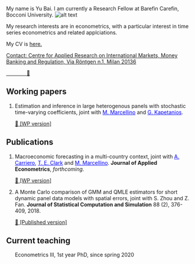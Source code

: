 My name is Yu Bai. I am currently a Research Fellow at Barefin Carefin, Bocconi University. ![alt text](1T7A1379.jpg)

My research interests are in econometrics, with a particular interest in time series econometrics and related applciations.

My CV is <a href="CV_Yu_Bai.pdf"> here. 

Contact: Centre for Applied Research on International Markets, Money Banking and Regulation, Via Röntgen n.1, Milan 20136 
         
&nbsp;   &nbsp;   &nbsp;   &nbsp;   &nbsp;   &nbsp;    &nbsp;   <a href="mailto:yu.bai@unibocconi.it"> :e-mail:</a>

## Working papers
      
1.  Estimation and inference in large heterogenous panels with stochastic time-varying coefficients, joint with <a href="https://didattica.unibocconi.eu/mypage/index.php?IdUte=49257&cognome=MARCELLINO&nome=MASSIMILIANO&urlBackMy=" style="color: blue"> M. Marcellino</a> and <a href="https://www.kcl.ac.uk/people/george-kapetanios" style="color: blue"> G. Kapetanios</a>.

      <a href="papers/BKM_V2.pdf"> :arrow_down_small: [WP version] </a> 

## Publications

1.  Macroeconomic forecasting in a multi-country context, joint with <a href="https://www.qmul.ac.uk/sef/staff/andreacarriero.html/" style="color: blue"> A. Carriero</a>, <a href="https://www.clevelandfed.org/our-research/economists/todd-e-clark.aspx" style="color: blue"> T. E. Clark</a> and <a href="https://didattica.unibocconi.eu/mypage/index.php?IdUte=49257&cognome=MARCELLINO&nome=MASSIMILIANO&urlBackMy=" style="color: blue"> M. Marcellino</a>.  **Journal of Applied Econometrics**, *forthcoming*.

      <a href="papers/wp2202.pdf"> :arrow_down_small: [WP version] </a>

      
2.  A Monte Carlo comparison of GMM and QMLE estimators for short dynamic panel data models with spatial errors, joint with S. Zhou and Z. Fan. **Journal of Statistical Computation and Simulation** 88 (2), 376-409, 2018.

      <a href="papers/2018-JSCS-SDPM.pdf"> :arrow_down_small: [Published version] </a>
   
## Current teaching

&nbsp;   &nbsp;   &nbsp;   Econometrics III, 1st year PhD, since spring 2020
